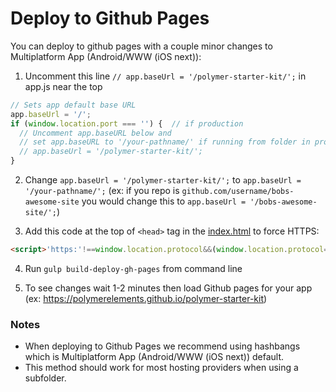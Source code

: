 # Deploy to Github Pages

You can deploy to github pages with a couple minor changes to Multiplatform App (Android/WWW (iOS next)):

1. Uncomment this line  `// app.baseUrl = '/polymer-starter-kit/';` in app.js near the top

  ```JavaScript
  // Sets app default base URL
  app.baseUrl = '/';
  if (window.location.port === '') {  // if production
    // Uncomment app.baseURL below and
    // set app.baseURL to '/your-pathname/' if running from folder in production
    // app.baseUrl = '/polymer-starter-kit/';
  }
  ```

2. Change `app.baseUrl = '/polymer-starter-kit/';`  to `app.baseUrl = '/your-pathname/';` (ex: if you repo is `github.com/username/bobs-awesome-site` you would change this to `app.baseUrl = '/bobs-awesome-site/';`)

3. Add this code at the top of `<head>` tag in the [index.html](../app/index.html) to force HTTPS:

  ```html
  <script>'https:'!==window.location.protocol&&(window.location.protocol='https')</script>
  ```

4. Run `gulp build-deploy-gh-pages` from command line

5. To see changes wait 1-2 minutes then load Github pages for your app (ex: https://polymerelements.github.io/polymer-starter-kit)

### Notes

* When deploying to Github Pages we recommend using hashbangs which is Multiplatform App (Android/WWW (iOS next)) default.
* This method should work for most hosting providers when using a subfolder.
